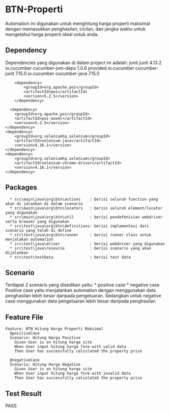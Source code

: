 # BTN-Properti
Automation ini digunakan untuk menghitung harga properti maksimal dengan memasukkan penghasilan, cicilan, dan jangka waktu untuk mengetahui harga properti ideal untuk anda.

## Dependency
Dependencies yang digunakan di dalam project ini adalah:
    <dependencies>
      <dependency>
          <groupId>junit</groupId>
          <artifactId>junit</artifactId>
          <version>4.13.2</version>
      </dependency>
      <dependency>
        <groupId>io.cucumber</groupId>
        <artifactId>cucumber-jvm-deps</artifactId>
        <version>1.0.6</version>
        <scope>provided</scope>
    </dependency>
      <dependency>
          <groupId>io.cucumber</groupId>
          <artifactId>cucumber-junit</artifactId>
          <version>7.15.0</version>
      </dependency>
      <dependency>
          <groupId>io.cucumber</groupId>
          <artifactId>cucumber-java</artifactId>
          <version>7.15.0</version>
      </dependency>
      
		<dependency>
		    <groupId>org.apache.poi</groupId>
		    <artifactId>poi</artifactId>
		    <version>5.2.5</version>
		</dependency>

      <dependency>
        <groupId>org.apache.poi</groupId>
        <artifactId>poi-ooxml</artifactId>
        <version>5.2.5</version>
    </dependency>
    <dependency>
	    <groupId>org.seleniumhq.selenium</groupId>
	    <artifactId>selenium-java</artifactId>
	    <version>4.16.1</version>
	</dependency>
	<dependency>
	    <groupId>org.seleniumhq.selenium</groupId>
	    <artifactId>selenium-chrome-driver</artifactId>
	    <version>4.16.1</version>
	</dependency>
  </dependencies>

## Packages
      * src\main\java\org\btn\actions    : berisi seluruh function yang akan di jalankan di dalam scenario
      * src\main\java\org\btn\locators   : berisi seluruh element/locator yang digunakan
      * src\main\java\org\btn\util       : berisi pendefenisian webdriver serta browser yang digunakan
      * src\test\java\org\btn\definitions: berisi implementasi dari scenario yang telah di define
      * src\test\java\org\btn\runner     : berisi runner class untuk menjalakan automation
      * src\test\java\driver             : berisi webdriver yang digunakan
      * src\test\java\resource           : berisi scenario yang akan dijalankan
      * src\test\testData                : berisi test data


## Scenario
Terdapat 2 scenario yang disedikan yaitu:
      * positive case
      * negative case
Positive case yaitu menjalankan automation dengan menggunakan data penghasilan lebih besar daripada pengeluaran. Sedangkan untuk negative case menggunakan data pengeluaran lebih besar daripada penghasilan

## Feature File
	Feature: BTN Hitung Harga Properti Maksimal
	  @positiveCase
	  Scenario: Hitung Harga Positive
	    Given User is on hitung harga site
	    When User input hitung harga form with valid data
	    Then User has successfully calculated the property price
	    
	  @negativeCase
	  Scenario: Hitung Harga Negative
	    Given User is on hitung harga site
	    When User input hitung harga form with invalid data
	    Then User has successfully calculated the property price

## Test Result
PASS

